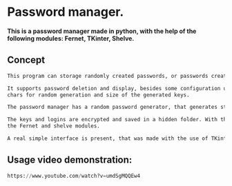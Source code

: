 # Password manager.

**This is a password manager made in python, with the help of the following modules: Fernet, TKinter, Shelve.**

## Concept

```bash
This program can storage randomly created passwords, or passwords created by the user.
````

```bash
It supports password deletion and display, besides some configuration upon the possible
chars for random generation and size of the generated keys.
````

```bash
The password manager has a random password generator, that generates strong keys.
````

```bash
The keys and logins are encrypted and saved in a hidden folder. With the help of both
the Fernet and shelve modules.
```

```bash
A real simple interface is present, that was made with the use of TKinter module.
```

## Usage video demonstration:
```python
https://www.youtube.com/watch?v=umdSgMQQEw4
```